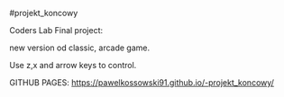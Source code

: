 #projekt_koncowy

Coders Lab Final project:


new version od classic, arcade game.

Use z,x and arrow keys to control.


GITHUB PAGES:
 https://pawelkossowski91.github.io/-projekt_koncowy/

